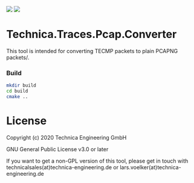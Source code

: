 ![](https://img.shields.io/github/workflow/status/Technica-Engineering/Technica.Traces.Pcap.Converter/CMake)
![](https://img.shields.io/github/license/Technica-Engineering/Technica.Traces.Pcap.Converter)

# Technica.Traces.Pcap.Converter

This tool is intended for converting TECMP packets to plain PCAPNG packets/.

### Build

```sh
mkdir build
cd build
cmake ..
```

# License

Copyright (c) 2020 Technica Engineering GmbH

GNU General Public License v3.0 or later

If you want to get a non-GPL version of this tool, please get in touch with technicalsales(at)technica-engineering.de or lars.voelker(at)technica-engineering.de
